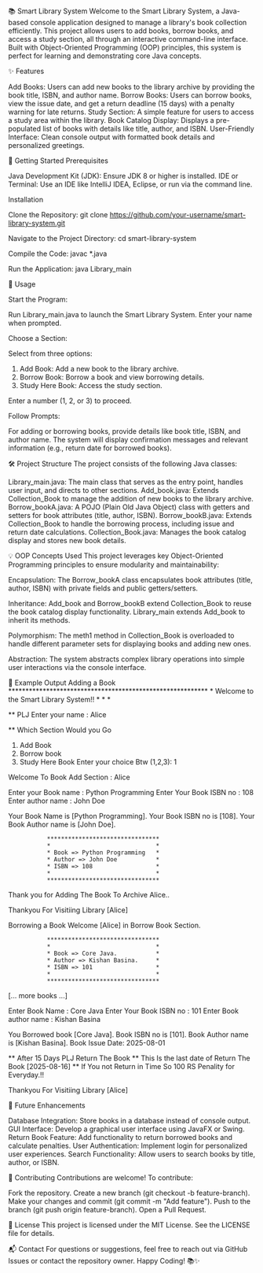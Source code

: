 📚 Smart Library System
Welcome to the Smart Library System, a Java-based console application designed to manage a library's book collection efficiently. This project allows users to add books, borrow books, and access a study section, all through an interactive command-line interface. Built with Object-Oriented Programming (OOP) principles, this system is perfect for learning and demonstrating core Java concepts.

✨ Features

Add Books: Users can add new books to the library archive by providing the book title, ISBN, and author name.
Borrow Books: Users can borrow books, view the issue date, and get a return deadline (15 days) with a penalty warning for late returns.
Study Section: A simple feature for users to access a study area within the library.
Book Catalog Display: Displays a pre-populated list of books with details like title, author, and ISBN.
User-Friendly Interface: Clean console output with formatted book details and personalized greetings.


🚀 Getting Started
Prerequisites

Java Development Kit (JDK): Ensure JDK 8 or higher is installed.
IDE or Terminal: Use an IDE like IntelliJ IDEA, Eclipse, or run via the command line.

Installation

Clone the Repository:
git clone https://github.com/your-username/smart-library-system.git


Navigate to the Project Directory:
cd smart-library-system


Compile the Code:
javac *.java


Run the Application:
java Library_main




📖 Usage

Start the Program:

Run Library_main.java to launch the Smart Library System.
Enter your name when prompted.


Choose a Section:

Select from three options:
1) Add Book: Add a new book to the library archive.
2) Borrow Book: Borrow a book and view borrowing details.
3) Study Here Book: Access the study section.


Enter a number (1, 2, or 3) to proceed.


Follow Prompts:

For adding or borrowing books, provide details like book title, ISBN, and author name.
The system will display confirmation messages and relevant information (e.g., return date for borrowed books).




🛠️ Project Structure
The project consists of the following Java classes:

Library_main.java: The main class that serves as the entry point, handles user input, and directs to other sections.
Add_book.java: Extends Collection_Book to manage the addition of new books to the library archive.
Borrow_bookA.java: A POJO (Plain Old Java Object) class with getters and setters for book attributes (title, author, ISBN).
Borrow_bookB.java: Extends Collection_Book to handle the borrowing process, including issue and return date calculations.
Collection_Book.java: Manages the book catalog display and stores new book details.


💡 OOP Concepts Used
This project leverages key Object-Oriented Programming principles to ensure modularity and maintainability:

Encapsulation:
The Borrow_bookA class encapsulates book attributes (title, author, ISBN) with private fields and public getters/setters.


Inheritance:
Add_book and Borrow_bookB extend Collection_Book to reuse the book catalog display functionality.
Library_main extends Add_book to inherit its methods.


Polymorphism:
The meth1 method in Collection_Book is overloaded to handle different parameter sets for displaying books and adding new ones.


Abstraction:
The system abstracts complex library operations into simple user interactions via the console interface.




📝 Example Output
Adding a Book
      **********************************************************
            *    Welcome to the Smart Library System!!    *
            *                                             *

 ** PLJ Enter your name : Alice

 ** Which Section Would you Go
1) Add Book
2) Borrow book
3) Study Here Book
Enter your choice Btw (1,2,3): 1

Welcome To Book Add Section : Alice 

Enter your Book name : Python Programming
Enter Your Book ISBN no : 108
Enter author name : John Doe

Your Book Name is [Python Programming].
Your Book ISBN no is [108].
Your Book Author name is [John Doe].

               ********************************
               *                              *
               * Book => Python Programming   *
               * Author => John Doe           *
               * ISBN => 108                  *
               *                              *
               ********************************

Thank you for Adding The Book To Archive Alice..

Thankyou For Visitiing Library [Alice]

Borrowing a Book
Welcome [Alice] in Borrow Book Section.

               ********************************
               *                              *
               * Book => Core Java.           *
               * Author => Kishan Basina.     *
               * ISBN => 101                  *
               *                              *
               ********************************
[... more books ...]

Enter Book Name : Core Java
Enter Your Book ISBN no : 101
Enter Book author name : Kishan Basina

You Borrowed book [Core Java].
Book ISBN no is [101].
Book Author name is [Kishan Basina].
Book Issue Date: 2025-08-01

 ** After 15 Days PLJ Return The Book
 ** This Is the last date of Return The Book [2025-08-16]
 ** If You not Return in Time So 100 RS Penality for Everyday.!!

Thankyou For Visitiing Library [Alice]


🌟 Future Enhancements

Database Integration: Store books in a database instead of console output.
GUI Interface: Develop a graphical user interface using JavaFX or Swing.
Return Book Feature: Add functionality to return borrowed books and calculate penalties.
User Authentication: Implement login for personalized user experiences.
Search Functionality: Allow users to search books by title, author, or ISBN.


🤝 Contributing
Contributions are welcome! To contribute:

Fork the repository.
Create a new branch (git checkout -b feature-branch).
Make your changes and commit (git commit -m "Add feature").
Push to the branch (git push origin feature-branch).
Open a Pull Request.


📜 License
This project is licensed under the MIT License. See the LICENSE file for details.

📬 Contact
For questions or suggestions, feel free to reach out via GitHub Issues or contact the repository owner.
Happy Coding! 📚✨
